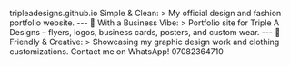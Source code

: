 tripleadesigns.github.io
Simple &amp; Clean:  > My official design and fashion portfolio website.     ---  🔹 With a Business Vibe:  > Portfolio site for Triple A Designs – flyers, logos, business cards, posters, and custom wear.     ---  🔹 Friendly &amp; Creative:  > Showcasing my graphic design work and clothing customizations. Contact me on WhatsApp! 07082364710
